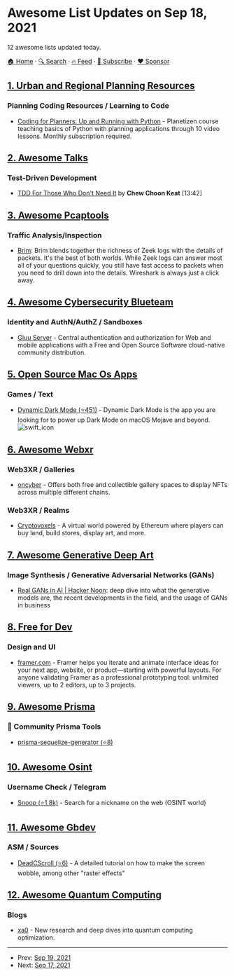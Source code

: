 # Awesome List Updates on Sep 18, 2021

12 awesome lists updated today.

[🏠 Home](/README.md) · [🔍 Search](https://www.trackawesomelist.com/search/) · [🔥 Feed](https://www.trackawesomelist.com/rss.xml) · [📮 Subscribe](https://trackawesomelist.us17.list-manage.com/subscribe?u=d2f0117aa829c83a63ec63c2f&id=36a103854c) · [❤️  Sponsor](https://github.com/sponsors/theowenyoung)



## [1. Urban and Regional Planning Resources](/content/APA-Technology-Division/urban-and-regional-planning-resources/README.md)

### Planning Coding Resources / Learning to Code

*   [Coding for Planners: Up and Running with Python](https://courses.planetizen.com/course/coding-for-planners-python) - Planetizen course teaching basics of Python with planning applications through 10 video lessons. Monthly subscription required.

## [2. Awesome Talks](/content/JanVanRyswyck/awesome-talks/README.md)

### Test-Driven Development

*   [TDD For Those Who Don't Need It](https://www.youtube.com/watch?v=a6oP24CSdUg) by **Chew Choon Keat** \[13:42]

## [3. Awesome Pcaptools](/content/caesar0301/awesome-pcaptools/README.md)

### Traffic Analysis/Inspection

*   [Brim](https://www.brimsecurity.com/): Brim blends together the richness of Zeek logs with the details of packets. It's the best of both worlds. While Zeek logs can answer most all of your questions quickly, you still have fast access to packets when you need to drill down into the details. Wireshark is always just a click away.

## [4. Awesome Cybersecurity Blueteam](/content/fabacab/awesome-cybersecurity-blueteam/README.md)

### Identity and AuthN/AuthZ / Sandboxes

*   [Gluu Server](https://gluu.org/) - Central authentication and authorization for Web and mobile applications with a Free and Open Source Software cloud-native community distribution.

## [5. Open Source Mac Os Apps](/content/serhii-londar/open-source-mac-os-apps/README.md)

### Games / Text

*   [Dynamic Dark Mode (⭐451)](https://github.com/ApolloZhu/Dynamic-Dark-Mode) - Dynamic Dark Mode is the app you are looking for to power up Dark Mode on macOS Mojave and beyond. ![swift\_icon](https://github.com/serhii-londar/open-source-mac-os-apps/raw/master/./icons/swift-16.png "Swift language.")

## [6. Awesome Webxr](/content/msub2/awesome-webxr/README.md)

### Web3XR / Galleries

*   [oncyber](https://oncyber.io/) - Offers both free and collectible gallery spaces to display NFTs across multiple different chains.

### Web3XR / Realms

*   [Cryptovoxels](https://www.cryptovoxels.com/) - A virtual world powered by Ethereum where players can buy land, build stores, display art, and more.

## [7. Awesome Generative Deep Art](/content/filipecalegario/awesome-generative-deep-art/README.md)

### Image Synthesis / Generative Adversarial Networks (GANs)

*   [Real GANs in AI | Hacker Noon](https://hackernoon.com/real-gans-in-ai): deep dive into what the generative models are, the recent developments in the field, and the usage of GANs in business

## [8. Free for Dev](/content/ripienaar/free-for-dev/README.md)

### Design and UI

*   [framer.com](https://www.framer.com/) - Framer helps you iterate and animate interface ideas for your next app, website, or product—starting with powerful layouts. For anyone validating Framer as a professional prototyping tool: unlimited viewers, up to 2 editors, up to 3 projects.

## [9. Awesome Prisma](/content/catalinmiron/awesome-prisma/README.md)

### :safety_vest: Community Prisma Tools

*   [prisma-sequelize-generator (⭐8)](https://github.com/floydspace/prisma-sequelize-generator)

## [10. Awesome Osint](/content/jivoi/awesome-osint/README.md)

### Username Check / Telegram

*   [Snoop (⭐1.8k)](https://github.com/snooppr/snoop/blob/master/README.en.md) - Search for a nickname on the web (OSINT world)

## [11. Awesome Gbdev](/content/gbdev/awesome-gbdev/README.md)

### ASM / Sources

*   [DeadCScroll (⭐6)](https://github.com/gb-archive/DeadCScroll) - A detailed tutorial on how to make the screen wobble, among other "raster effects"

## [12. Awesome Quantum Computing](/content/desireevl/awesome-quantum-computing/README.md)

### Blogs

*   [xa0](https://blog.xa0.de/list) - New research and deep dives into quantum computing optimization.

---

- Prev: [Sep 19, 2021](/content/2021/09/19/README.md)
- Next: [Sep 17, 2021](/content/2021/09/17/README.md)
